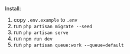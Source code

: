 Install:

1) copy `.env.example` to `.env`
2) run `php artisan migrate --seed`
3) run `php artisan serve`
4) run `npm run dev`
5) run `php artisan queue:work --queue=default`